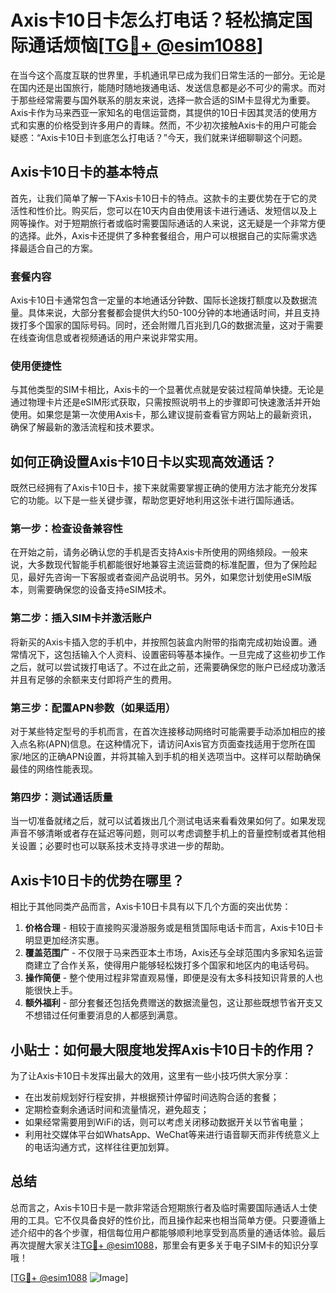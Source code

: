 # Axis卡10日卡怎么打电话？轻松搞定国际通话烦恼[[TG💪+ @esim1088](https://t.me/s/esim1088)]

在当今这个高度互联的世界里，手机通讯早已成为我们日常生活的一部分。无论是在国内还是出国旅行，能随时随地拨通电话、发送信息都是必不可少的需求。而对于那些经常需要与国外联系的朋友来说，选择一款合适的SIM卡显得尤为重要。Axis卡作为马来西亚一家知名的电信运营商，其提供的10日卡因其灵活的使用方式和实惠的价格受到许多用户的青睐。然而，不少初次接触Axis卡的用户可能会疑惑：“Axis卡10日卡到底怎么打电话？”今天，我们就来详细聊聊这个问题。

## Axis卡10日卡的基本特点

首先，让我们简单了解一下Axis卡10日卡的特点。这款卡的主要优势在于它的灵活性和性价比。购买后，您可以在10天内自由使用该卡进行通话、发短信以及上网等操作。对于短期旅行者或临时需要国际通话的人来说，这无疑是一个非常方便的选择。此外，Axis卡还提供了多种套餐组合，用户可以根据自己的实际需求选择最适合自己的方案。

### 套餐内容

Axis卡10日卡通常包含一定量的本地通话分钟数、国际长途拨打额度以及数据流量。具体来说，大部分套餐都会提供大约50-100分钟的本地通话时间，并且支持拨打多个国家的国际号码。同时，还会附赠几百兆到几G的数据流量，这对于需要在线查询信息或者视频通话的用户来说非常实用。

### 使用便捷性

与其他类型的SIM卡相比，Axis卡的一个显著优点就是安装过程简单快捷。无论是通过物理卡片还是eSIM形式获取，只需按照说明书上的步骤即可快速激活并开始使用。如果您是第一次使用Axis卡，那么建议提前查看官方网站上的最新资讯，确保了解最新的激活流程和技术要求。

## 如何正确设置Axis卡10日卡以实现高效通话？

既然已经拥有了Axis卡10日卡，接下来就需要掌握正确的使用方法才能充分发挥它的功能。以下是一些关键步骤，帮助您更好地利用这张卡进行国际通话。

### 第一步：检查设备兼容性

在开始之前，请务必确认您的手机是否支持Axis卡所使用的网络频段。一般来说，大多数现代智能手机都能很好地兼容主流运营商的标准配置，但为了保险起见，最好先咨询一下客服或者查阅产品说明书。另外，如果您计划使用eSIM版本，则需要确保您的设备支持eSIM技术。

### 第二步：插入SIM卡并激活账户

将新买的Axis卡插入您的手机中，并按照包装盒内附带的指南完成初始设置。通常情况下，这包括输入个人资料、设置密码等基本操作。一旦完成了这些初步工作之后，就可以尝试拨打电话了。不过在此之前，还需要确保您的账户已经成功激活并且有足够的余额来支付即将产生的费用。

### 第三步：配置APN参数（如果适用）

对于某些特定型号的手机而言，在首次连接移动网络时可能需要手动添加相应的接入点名称(APN)信息。在这种情况下，请访问Axis官方页面查找适用于您所在国家/地区的正确APN设置，并将其输入到手机的相关选项当中。这样可以帮助确保最佳的网络性能表现。

### 第四步：测试通话质量

当一切准备就绪之后，就可以试着拨出几个测试电话来看看效果如何了。如果发现声音不够清晰或者存在延迟等问题，则可以考虑调整手机上的音量控制或者其他相关设置；必要时也可以联系技术支持寻求进一步的帮助。

## Axis卡10日卡的优势在哪里？

相比于其他同类产品而言，Axis卡10日卡具有以下几个方面的突出优势：

1. **价格合理** - 相较于直接购买漫游服务或是租赁国际电话卡而言，Axis卡10日卡明显更加经济实惠。
2. **覆盖范围广** - 不仅限于马来西亚本土市场，Axis还与全球范围内多家知名运营商建立了合作关系，使得用户能够轻松拨打多个国家和地区内的电话号码。
3. **操作简便** - 整个使用过程非常直观易懂，即便是没有太多科技知识背景的人也能很快上手。
4. **额外福利** - 部分套餐还包括免费赠送的数据流量包，这让那些既想节省开支又不想错过任何重要消息的人都感到满意。

## 小贴士：如何最大限度地发挥Axis卡10日卡的作用？

为了让Axis卡10日卡发挥出最大的效用，这里有一些小技巧供大家分享：

- 在出发前规划好行程安排，并根据预计停留时间选购合适的套餐；
- 定期检查剩余通话时间和流量情况，避免超支；
- 如果经常需要用到WiFi的话，则可以考虑关闭移动数据开关以节省电量；
- 利用社交媒体平台如WhatsApp、WeChat等来进行语音聊天而非传统意义上的电话沟通方式，这样往往更加划算。

## 总结

总而言之，Axis卡10日卡是一款非常适合短期旅行者及临时需要国际通话人士使用的工具。它不仅具备良好的性价比，而且操作起来也相当简单方便。只要遵循上述介绍中的各个步骤，相信每位用户都能够顺利地享受到高质量的通话体验。最后再次提醒大家关注[TG💪+ @esim1088](https://t.me/s/esim1088)，那里会有更多关于电子SIM卡的知识分享哦！

[[TG💪+ @esim1088](https://t.me/s/esim1088) ![Image](https://i.postimg.cc/4NQfJmqS/Snipaste-2025-05-13-00-14-12.png)]